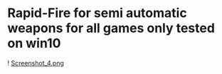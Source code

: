 # Rapid-Fire for semi automatic weapons for all games  only tested on win10


! [Screenshot_4.png]()
